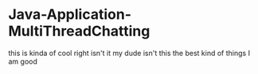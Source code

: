 # Java-Application-MultiThreadChatting

this is kinda of cool right isn't it my dude
isn't this the best kind of things
I am good
